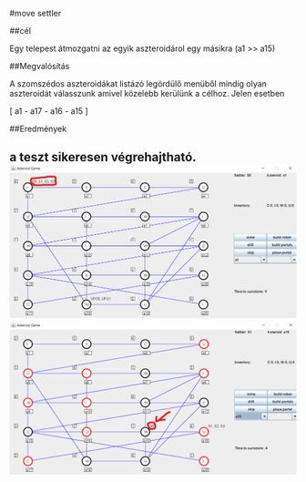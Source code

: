 
#move settler

##cél

Egy telepest átmozgatni az egyik aszteroidárol egy másikra (a1 >> a15)

##Megvalósítás

A szomszédos aszteroidákat listázó legördülő menüből mindig olyan aszteroidát válasszunk amivel közelebb kerülünk a célhoz.
Jelen esetben

[ a1 - a17 - a16 - a15 ]

##Eredmények

a teszt sikeresen végrehajtható.
![](images/movesettlerstart.png)
![](images/movesettlerend.png)
---
